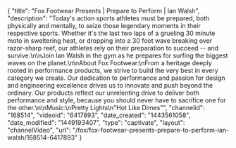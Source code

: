 {
    "title": "Fox Footwear Presents | Prepare to Perform | Ian Walsh",
    "description": "Today's action sports athletes must be prepared, both physically and mentally, to seize those legendary moments in their respective sports. Whether it's the last two laps of a grueling 30 minute moto in sweltering heat, or dropping into a 30 foot wave breaking over razor-sharp reef, our athletes rely on their preparation to succeed -- and survive.\n\nJoin Ian Walsh in the gym as he prepares for surfing the biggest waves on the planet.\n\nAbout Fox Footwear:\nFrom a heritage deeply rooted in performance products, we strive to build the very best in every category we create. Our dedication to performance and passion for design and engineering excellence drives us to innovate and push beyond the ordinary. Our products reflect our unrelenting drive to deliver both performance and style, because you should never have to sacrifice one for the other.\n\nMusic:\nPretty Lights\n\"Hot Like Dimes\"",
    "channelid": "168514",
    "videoid": "6417893",
    "date_created": "1443561058",
    "date_modified": "1449193407",
    "type": "captivate",
    "layout": "channelVideo",
    "url": "\/fox\/fox-footwear-presents-prepare-to-perform-ian-walsh\/168514-6417893"
}